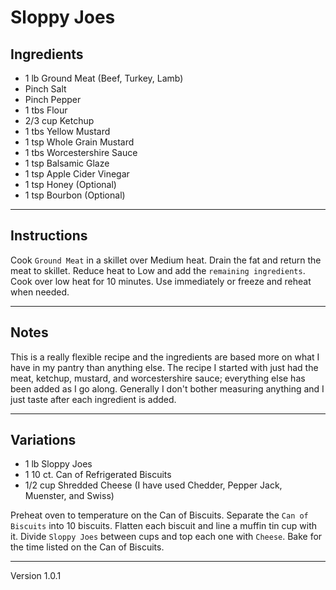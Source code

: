 # Sloppy Joes

## Ingredients

* 1 lb Ground Meat (Beef, Turkey, Lamb)
* Pinch Salt
* Pinch Pepper
* 1 tbs Flour
* 2/3 cup Ketchup
* 1 tbs Yellow Mustard
* 1 tsp Whole Grain Mustard
* 1 tbs Worcestershire Sauce
* 1 tsp Balsamic Glaze
* 1 tsp Apple Cider Vinegar
* 1 tsp Honey (Optional)
* 1 tsp Bourbon (Optional)

---

## Instructions

Cook `Ground Meat` in a skillet over Medium heat.
Drain the fat and return the meat to skillet.
Reduce heat to Low and add the `remaining ingredients`.
Cook over low heat for 10 minutes.
Use immediately or freeze and reheat when needed.

---

## Notes

This is a really flexible recipe and the ingredients are based more
on what I have in my pantry than anything else.
The recipe I started with just had the meat, ketchup, mustard,
and worcestershire sauce; everything else has been added as I go along.
Generally I don't bother measuring anything and I just taste after each
ingredient is added.

---

## Variations

* 1 lb Sloppy Joes
* 1 10 ct. Can of Refrigerated Biscuits
* 1/2 cup Shredded Cheese (I have used Chedder, Pepper Jack, Muenster, and Swiss)

Preheat oven to temperature on the Can of Biscuits.
Separate the `Can of Biscuits` into 10 biscuits.
Flatten each biscuit and line a muffin tin cup with it.
Divide `Sloppy Joes` between cups and top each one with `Cheese`.
Bake for the time listed on the Can of Biscuits.

---

Version 1.0.1
